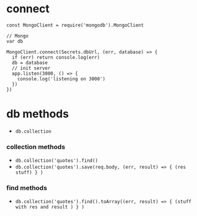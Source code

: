 # connect

```
const MongoClient = require('mongodb').MongoClient

// Mongo
var db

MongoClient.connect(Secrets.dbUrl, (err, database) => {
  if (err) return console.log(err)
  db = database
  // init server
  app.listen(3000, () => {
    console.log('listening on 3000')
  })
})
```

# db methods

- `db.collection`

### collection methods

- `db.collection('quotes').find()`
- `db.collection('quotes').save(req.body, (err, result) => { (res stuff) } )`

### find methods

- `db.collection('quotes').find().toArray((err, result) => { (stuff with res and result ) } )`